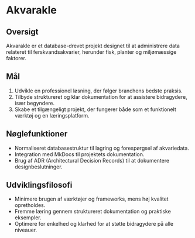 
# Akvarakle

## Oversigt

Akvarakle er et database-drevet projekt designet til at administrere data relateret til ferskvandsakvarier, herunder fisk, planter og miljømæssige faktorer.

## Mål

1. Udvikle en professionel løsning, der følger branchens bedste praksis.
2. Tilbyde struktureret og klar dokumentation for at assistere bidragydere, især begyndere.
3. Skabe et tilgængeligt projekt, der fungerer både som et funktionelt værktøj og en læringsplatform.

## Nøglefunktioner

- Normaliseret databasestruktur til lagring og forespørgsel af akvariedata.
- Integration med MkDocs til projektets dokumentation.
- Brug af ADR (Architectural Decision Records) til at dokumentere designbeslutninger.

## Udviklingsfilosofi

- Minimere brugen af værktøjer og frameworks, mens høj kvalitet opretholdes.
- Fremme læring gennem struktureret dokumentation og praktiske eksempler.
- Optimere for enkelhed og klarhed for at støtte bidragydere på alle niveauer.

